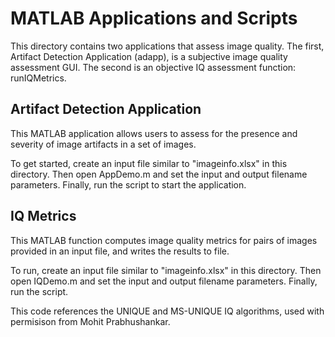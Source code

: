 # MATLAB Applications and Scripts

This directory contains two applications that assess image quality.  The first, Artifact Detection Application (adapp), is a subjective image quality assessment GUI.  The second is an objective IQ assessment function: runIQMetrics.

Artifact Detection Application
------------
This MATLAB application allows users to assess for the presence and severity of image artifacts in a set of images. 

To get started, create an input file similar to "imageinfo.xlsx" in this directory.  Then open AppDemo.m and set the input and output filename parameters. Finally, run the script to start the application.

IQ Metrics
------------
This MATLAB function computes image quality metrics for pairs of images provided in an input file, and writes the results to file.  

To run, create an input file similar to "imageinfo.xlsx" in this directory. Then open IQDemo.m and set the input and output filename parameters. Finally, run the script.

This code references the UNIQUE and MS-UNIQUE IQ algorithms, used with permisison from Mohit Prabhushankar.